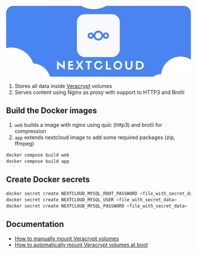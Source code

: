 ![](docs/images/nextcloud-header.png)

1. Stores all data inside [Veracrypt](https://www.veracrypt.fr/en/Home.html) volumes
2. Serves content using Nginx as proxy with support to HTTP3 and Brotli

## Build the Docker images

1. `web` builds a image with nginx using quic (http3) and brotli for compression
2. `app` extends nextcloud image to add some required packages (zip, ffmpeg)

```sh
docker compose build web
docker compose build app
```

## Create Docker secrets

```sh
docker secret create NEXTCLOUD_MYSQL_ROOT_PASSWORD <file_with_secret_data>
docker secret create NEXTCLOUD_MYSQL_USER <file_with_secret_data>
docker secret create NEXTCLOUD_MYSQL_PASSWORD <file_with_secret_data>
```

## Documentation

- [How to manually mount Veracrypt volumes](docs/mounting-volumes.md)
- [How to automatically mount Veracrypt volumes at boot](docs/open-volumes-boot.md)
